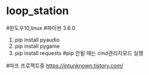 # loop_station
#윈도우10,linux
#파이썬 3.6.0

1. pip install pyaudio
2. pip install pygame
3. pip install requests
#pip 안될 때는 cmd관리자모드 실행

#마프 프로젝트중
https://intunknown.tistory.com/
